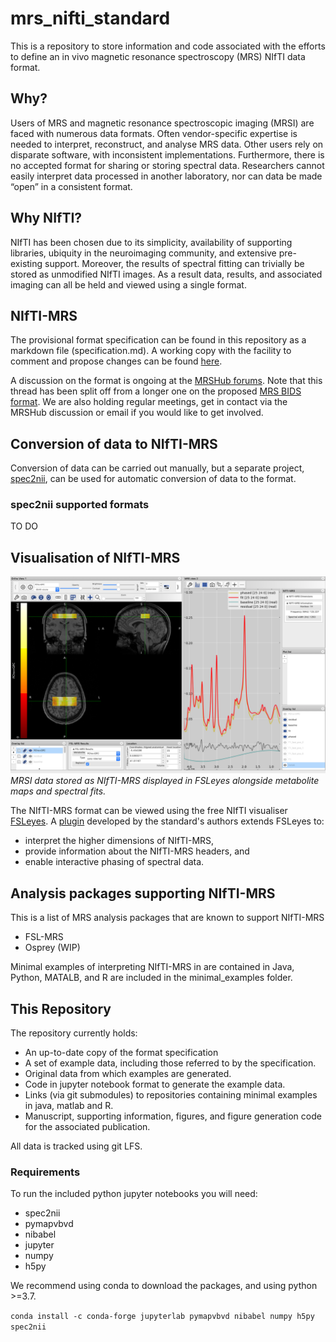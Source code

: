 # mrs_nifti_standard

This is a repository to store information and code associated with the efforts to define an in vivo magnetic resonance spectroscopy (MRS) NIfTI data format.

## Why?
Users of MRS and magnetic resonance spectroscopic imaging (MRSI) are faced with numerous data formats. Often vendor-specific expertise is needed to interpret, reconstruct, and analyse MRS data. Other users rely on disparate software, with inconsistent implementations. Furthermore, there is no accepted format for sharing or storing spectral data. Researchers cannot easily interpret data processed in another laboratory, nor can data be made “open” in a consistent format.

## Why NIfTI?
NIfTI has been chosen due to its simplicity, availability of supporting libraries, ubiquity in the neuroimaging community, and extensive pre-existing support. Moreover, the results of spectral fitting can trivially be stored as unmodified NIfTI images. As a result data, results, and associated imaging can all be held and viewed using a single format.

## NIfTI-MRS
The provisional format specification can be found in this repository as a markdown file (specification.md). A working copy with the facility to comment and propose changes can be found [here](https://docs.google.com/document/d/1tC4ugzGUPLoqHRGrWvOcGCuCh_Dogx_uu0cxKub0EsM/edit?usp=sharing).

A discussion on the format is ongoing at the [MRSHub forums](https://forum.mrshub.org/t/nifti-mrs-discussion-thread/443). Note that this thread has been split off from a longer one on the proposed [MRS BIDS format](https://forum.mrshub.org/t/bids-for-spectroscopy/83/42). We are also holding regular meetings, get in contact via the MRSHub discussion or email if you would like to get involved.

## Conversion of data to NIfTI-MRS
Conversion of data can be carried out manually, but a separate project, [spec2nii](https://github.com/wexeee/spec2nii/tree/master/spec2nii), can be used for automatic conversion of data to the format.

### spec2nii supported formats
TO DO

## Visualisation of NIfTI-MRS
![image](documentation_images/fsleyes_mrsi_vis.png)
*MRSI data stored as NIfTI-MRS displayed in FSLeyes alongside metabolite maps and spectral fits.*

The NIfTI-MRS format can be viewed using the free NIfTI visualiser [FSLeyes](https://fsl.fmrib.ox.ac.uk/fsl/fslwiki/FSLeyes). A [plugin](https://git.fmrib.ox.ac.uk/wclarke/fsleyes-plugin-mrs) developed by the standard's authors extends FSLeyes to:
- interpret the higher dimensions of NIfTI-MRS,
- provide information about the NIfTI-MRS headers, and
- enable interactive phasing of spectral data.

## Analysis packages supporting NIfTI-MRS
This is a list of MRS analysis packages that are known to support NIfTI-MRS
- FSL-MRS
- Osprey (WIP)

Minimal examples of interpreting NIfTI-MRS in are contained in Java, Python, MATALB, and R are included in the minimal_examples folder.

## This Repository
The repository currently holds:
- An up-to-date copy of the format specification
- A set of example data, including those referred to by the specification.
- Original data from which examples are generated.
- Code in jupyter notebook format to generate the example data.
- Links (via git submodules) to repositories containing minimal examples in java, matlab and R.
- Manuscript, supporting information, figures, and figure generation code for the associated publication.

All data is tracked using git LFS.

### Requirements
To run the included python jupyter notebooks you will need:
- spec2nii
- pymapvbvd
- nibabel
- jupyter
- numpy
- h5py

We recommend using conda to download the packages, and using python >=3.7.

```conda install -c conda-forge jupyterlab pymapvbvd nibabel numpy h5py spec2nii```




